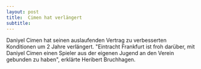 ```yaml
---
layout: post
title:  Cimen hat verlängert
subtitle:  
---
```


Daniyel Cimen hat seinen auslaufenden Vertrag zu verbesserten Konditionen um 2 Jahre verlängert. "Eintracht Frankfurt ist froh darüber, mit Daniyel Cimen einen Spieler aus der eigenen Jugend an den Verein gebunden zu haben", erklärte Heribert Bruchhagen.


